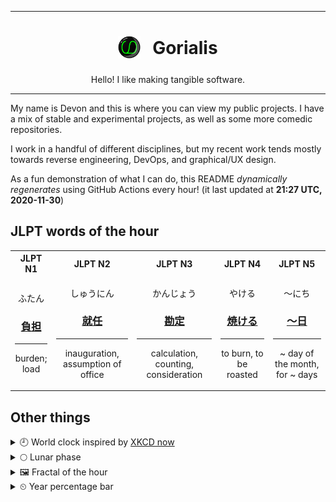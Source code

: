***

<h1 align="center">
<sub>
    <img src="readme/resources/avatar.png" height="36">
</sub>
&nbsp;
Gorialis
</h1>
<p align="center">
Hello! I like making tangible software.
</p>

***

My name is Devon and this is where you can view my public projects. I have a mix of stable and experimental projects, as well as some more comedic repositories.

I work in a handful of different disciplines, but my recent work tends mostly towards reverse engineering, DevOps, and graphical/UX design.

As a fun demonstration of what I can do, this README *dynamically regenerates* using GitHub Actions every hour! (it last updated at **21:27 UTC, 2020-11-30**)

<h2>JLPT words of the hour</h2>
<table>
    <tr>
        <th>JLPT N1</th>
        <th>JLPT N2</th>
        <th>JLPT N3</th>
        <th>JLPT N4</th>
        <th>JLPT N5</th>
    </tr>
    <tr>
        <td>
            <p align="center">ふたん</p>
            <h3 align="center"><b><a href="https://jisho.org/search/%E8%B2%A0%E6%8B%85">負担</a></b></h3>
            <hr>
            <p align="center">burden;<br> load</p>
        </td>
        <td>
            <p align="center">しゅうにん</p>
            <h3 align="center"><b><a href="https://jisho.org/search/%E5%B0%B1%E4%BB%BB">就任</a></b></h3>
            <hr>
            <p align="center">inauguration,<wbr> assumption of office</p>
        </td>
        <td>
            <p align="center">かんじょう</p>
            <h3 align="center"><b><a href="https://jisho.org/search/%E5%8B%98%E5%AE%9A">勘定</a></b></h3>
            <hr>
            <p align="center">calculation,<wbr> counting,<wbr> consideration</p>
        </td>
        <td>
            <p align="center">やける</p>
            <h3 align="center"><b><a href="https://jisho.org/search/%E7%84%BC%E3%81%91%E3%82%8B">焼ける</a></b></h3>
            <hr>
            <p align="center">to burn,<wbr> to be roasted</p>
        </td>
        <td>
            <p align="center">～にち</p>
            <h3 align="center"><b><a href="https://jisho.org/search/%EF%BD%9E%E6%97%A5">～日</a></b></h3>
            <hr>
            <p align="center">~ day of the month,<wbr> for ~ days</p>
        </td>
    </tr>
</table>

<h2>Other things</h2>
<details>
<summary>🕘  World clock inspired by <a href="https://xkcd.com/now">XKCD now</a></summary>

> <img src="generated/now.png" width="512">

</details>
<details>
<summary>🌕 Lunar phase</summary>

The moon is approximately 55.36% through its phase (Full Moon).

</details>
<details>
<summary>&#x1f5bc; Fractal of the hour</summary>

> <img src="generated/fractal.png" width="512">

</details>
<details>
<summary>&#x23f2; Year percentage bar</summary>
<pre><code>2020 [██████████████████▁▁] 91.50%</code></pre>
</details>
